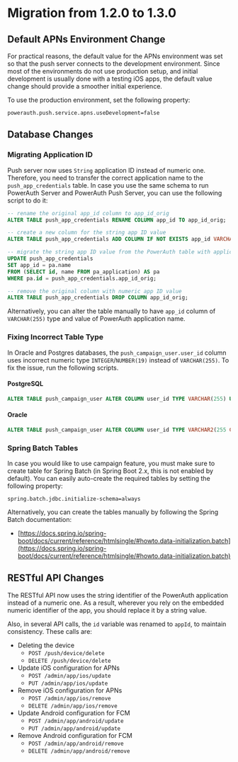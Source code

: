 # Migration from 1.2.0 to 1.3.0

## Default APNs Environment Change

For practical reasons, the default value for the APNs environment was set so that the push server connects to the development environment. Since most of the environments do not use production setup, and initial development is usually done with a testing iOS apps, the default value change should provide a smoother initial experience.

To use the production environment, set the following property:

```
powerauth.push.service.apns.useDevelopment=false
```

## Database Changes

### Migrating Application ID

Push server now uses `String` application ID instead of numeric one. Therefore, you need to transfer the correct application name to the `push_app_credentials` table. In case you use the same schema to run PowerAuth Server and PowerAuth Push Server, you can use the following script to do it:

```sql
-- rename the original app_id column to app_id_orig 
ALTER TABLE push_app_credentials RENAME COLUMN app_id TO app_id_orig;

-- create a new column for the string app ID value
ALTER TABLE push_app_credentials ADD COLUMN IF NOT EXISTS app_id VARCHAR(255);

-- migrate the string app ID value from the PowerAuth table with applications
UPDATE push_app_credentials
SET app_id = pa.name
FROM (SELECT id, name FROM pa_application) AS pa
WHERE pa.id = push_app_credentials.app_id_orig;

-- remove the original column with numeric app ID value 
ALTER TABLE push_app_credentials DROP COLUMN app_id_orig;
```

Alternatively, you can alter the table manually to have `app_id` column of `VARCHAR(255)` type and value of PowerAuth application name.

### Fixing Incorrect Table Type

In Oracle and Postgres databases, the `push_campaign_user.user_id` column uses incorrect numeric type `INTEGER`/`NUMBER(19)` instead of `VARCHAR(255)`. To fix the issue, run the following scripts.

#### PostgreSQL

```sql
ALTER TABLE push_campaign_user ALTER COLUMN user_id TYPE VARCHAR(255) USING user_id::VARCHAR(255);
```

#### Oracle

```sql
ALTER TABLE push_campaign_user ALTER COLUMN user_id TYPE VARCHAR2(255 CHAR) USING user_id::VARCHAR2(255 CHAR);
```

### Spring Batch Tables

In case you would like to use campaign feature, you must make sure to create table for Spring Batch (in Spring Boot 2.x, this is not enabled by default). You can easily auto-create the required tables by setting the following property:

```
spring.batch.jdbc.initialize-schema=always
```

Alternatively, you can create the tables manually by following the Spring Batch documentation:

- [https://docs.spring.io/spring-boot/docs/current/reference/htmlsingle/#howto.data-initialization.batch](https://docs.spring.io/spring-boot/docs/current/reference/htmlsingle/#howto.data-initialization.batch)

## RESTful API Changes

The RESTful API now uses the string identifier of the PowerAuth application instead of a numeric one. As a result, wherever you rely on the embedded numeric identifier of the app, you should replace it by a string value.

Also, in several API calls, the `id` variable was renamed to `appId`, to maintain consistency. These calls are:

- Deleting the device
  - `POST /push/device/delete`
  - `DELETE /push/device/delete`
- Update iOS configuration for APNs
  - `POST /admin/app/ios/update`
  - `PUT /admin/app/ios/update`
- Remove iOS configuration for APNs
  - `POST /admin/app/ios/remove`
  - `DELETE /admin/app/ios/remove`
- Update Android configuration for FCM
  - `POST /admin/app/android/update`
  - `PUT /admin/app/android/update`
- Remove Android configuration for FCM
  - `POST /admin/app/android/remove`
  - `DELETE /admin/app/android/remove`